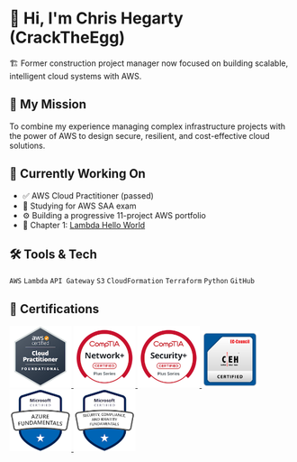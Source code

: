 # 👋 Hi, I'm Chris Hegarty (CrackTheEgg)

🏗️ Former construction project manager now focused on building scalable, intelligent cloud systems with AWS.

## 🧭 My Mission
To combine my experience managing complex infrastructure projects with the power of AWS to design secure, resilient, and cost-effective cloud solutions.

## 🌱 Currently Working On
- ✅ AWS Cloud Practitioner (passed)
- 🧠 Studying for AWS SAA exam
- ⚙️ Building a progressive 11-project AWS portfolio
- 🚀 Chapter 1: [Lambda Hello World](https://github.com/CrackTheEgg/CrackTheEgg/tree/main/Lambda-Hello-World)


## 🛠 Tools & Tech
`AWS` `Lambda` `API Gateway` `S3` `CloudFormation` `Terraform` `Python` `GitHub`

<h2>📜 Certifications</h2>

<a href="https://www.credly.com/badges/c352daae-90c4-453a-a241-2aef3c351894/public_url" target="blank">
  <img src="assets/aws-certified-cloud-practitioner.png" alt="AWS Certified Cloud Practitioner" width="110" height="110">

<a href="https://www.credly.com/badges/dace6b68-35b4-44ae-b37d-7707d9f89742/public_url" target="_blank">
  <img src="assets/comptia-network-ce-certification.1-3.png" alt="Network+" width="110" height="110">
</a>

<a href="https://www.credly.com/badges/2c03d748-3465-4c32-b190-2c4458a5fdc0/public_url" target="_blank">
  <img src="assets/comptia-security-ce-certification.png" alt="Security+" width="110" height="110">
</a>

<a href="assets/ECC-CEH-Certificate.pdf" target="_blank">
  <img src="assets/CEH_2E345519D3F7.png" alt="CEH" width="100" height="100">
</a>

<a href="https://www.credly.com/badges/2c03d748-3465-4c32-b190-2c4458a5fdc0/public_url" target="_blank">
  <img src="assets/microsoft-certified-azure-fundamentals.png" alt="Azure Fundamentals" width="110" height="110">
</a>

<a href="https://www.credly.com/badges/415f6148-f8a6-4863-830d-c9e369ac77a1/public_url" target="_blank">
  <img src="assets/microsoft-certified-security-compliance-and-identity-fundamentals.png" alt="SC-900" width="110" height="110">
</a>

